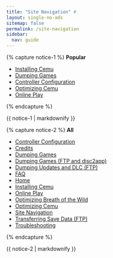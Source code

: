 ```yaml
---
title: "Site Navigation" #
layout: single-no-ads
sitemap: false
permalink: /site-navigation
sidebar:
  nav: guide
---
```


{% capture notice-1 %}
**Popular**

+ [Installing Cemu](installing-cemu)
+ [Dumping Games](dumping-games)
+ [Controller Configuration](controller-Configuration)
+ [Optimizing Cemu](optimizing-cemu)
+ [Online Play](online-play)

{% endcapture %}
<div class="notice--info">{{ notice-1 | markdownify }}</div>

{% capture notice-2 %}
**All**

+ [Controller Configuration](controller-Configuration)
+ [Credits](credits)
+ [Dumping Games](dumping-games)
+ [Dumping Games (FTP and disc2app)](dumping-games-(ftp-and-disc2app))
+ [Dumping Updates and DLC (FTP)](dumping-updates-and-dlc-(ftp))
+ [FAQ](faq)
+ [Home](/)
+ [Installing Cemu](installing-cemu)
+ [Online Play](online-play)
+ [Optimizing Breath of the Wild](optimizing-botw)
+ [Optimizing Cemu](optimizing-cemu)
+ [Site Navigation](site-navigation)
+ [Transferring Save Data (FTP)](transferring-save-data-(ftp))
+ [Troubleshooting](troubleshooting)

{% endcapture %}
<div class="notice">{{ notice-2 | markdownify }}</div>
